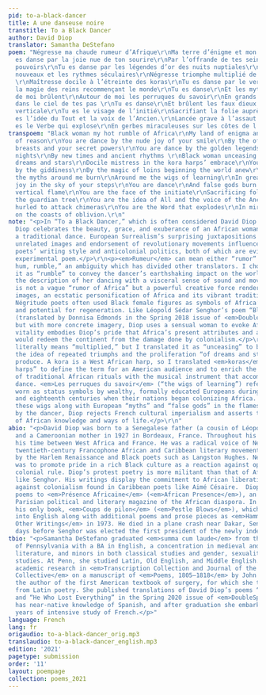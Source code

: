 ```yaml
---
pid: to-a-black-dancer
title: A une danseuse noire
transtitle: To a Black Dancer
author: David Diop
translator: Samantha DeStefano
poem: "Négresse ma chaude rumeur d’Afrique\r\nMa terre d’énigme et mon fruit de raison\r\nTu
  es danse par la joie nue de ton sourire\r\nPar l’offrande de tes seins et tes secrets
  pouvoirs\r\nTu es danse par les légendes d’or des nuits nuptiales\r\nPar les temps
  nouveaux et les rythmes séculaires\r\nNégresse triomphe multiplié de rêves et d’étoiles
  \r\nMaîtresse docile à l’étreinte des koras\r\nTu es danse par le vertige\r\nPar
  la magie des reins recommençant le monde\r\nTu es danse\r\nEt les mythes autour
  de moi brûlent\r\nAutour de moi les perruques du savoir\r\nEn grands feux de joie
  dans le ciel de tes pas \r\nTu es danse\r\nEt brûlent les faux dieux sous ta flamme
  verticale\r\nTu es le visage de l’initié\r\nSacrifiant la folie auprès de l’arbre-gardien\r\nTu
  es l’idée du Tout et la voix de l’Ancien.\r\nLancée grave à l’assaut des chimères\r\nTu
  es le Verbe qui explose\r\nEn gerbes miraculeuses sur les côtes de l’oubli."
transpoem: "Black woman my hot rumble of Africa\r\nMy land of enigma and my fruit
  of reason\r\nYou are dance by the nude joy of your smile\r\nBy the offering of your
  breasts and your secret powers\r\nYou are dance by the golden legends of wedding
  nights\r\nBy new times and ancient rhythms \r\nBlack woman unceasing triumph of
  dreams and stars\r\nDocile mistress in the kora harps’ embrace\r\nYou are dance
  by the giddiness\r\nBy the magic of loins beginning the world anew\r\nYou are dance\r\nAnd
  the myths around me burn\r\nAround me the wigs of learning\r\nIn great fires of
  joy in the sky of your steps\r\nYou are dance\r\nAnd false gods burn beneath your
  vertical flame\r\nYou are the face of the initiate\r\nSacrificing folly beneath
  the guardian tree\r\nYou are the idea of All and the voice of the Ancient.\r\nGravely
  hurled to attack chimeras\r\nYou are the Word that explodes\r\nIn miraculous bursts
  on the coasts of oblivion.\r\n"
note: "<p>In “To a Black Dancer,” which is often considered David Diop’s best poem,
  Diop celebrates the beauty, grace, and exuberance of an African woman who is performing
  a traditional dance. European Surrealism’s surprising juxtapositions of seemingly
  unrelated images and endorsement of revolutionary movements influenced Négritude
  poets’ writing style and anticolonial politics, both of which are evident in Diop’s
  experimental poem.</p>\r\n<p><em>Rumeur</em> can mean either “rumor” or “murmur,
  hum, rumble,” an ambiguity which has divided other translators. I chose to translate
  it as “rumble” to convey the dancer’s earthshaking impact on the world and to enrich
  the description of her dancing with a visceral sense of sound and movement. She
  is not a vague “rumor of Africa” but a powerful creative force rendered in energetic
  images, an ecstatic personification of Africa and its vibrant traditional culture.
  Négritude poets often used Black female figures as symbols of Africa’s strength
  and potential for regeneration. Like Léopold Sédar Senghor’s poem “Black Woman”
  (translated by Donnisa Edmonds in the Spring 2018 issue of <em>DoubleSpeak</em>)
  but with more concrete imagery, Diop uses a sensual woman to evoke Africa. The dancer’s
  vitality embodies Diop’s pride that Africa’s present attributes and ancient traditions
  would redeem the continent from the damage done by colonialism.</p>\r\n<p><em>Multiplié</em>
  literally means “multiplied,” but I translated it as “unceasing” to better express
  the idea of repeated triumphs and the proliferation “of dreams and stars” that they
  produce. A kora is a West African harp, so I translated <em>koras</em> as “kora
  harps” to define the term for an American audience and to enrich the poem’s depiction
  of traditional African rituals with the musical instrument that accompanies the
  dance. <em>Les perruques du savoir</em> (“the wigs of learning”) refers to the wigs
  worn as status symbols by wealthy, formally educated Europeans during the seventeenth
  and eighteenth centuries when their nations began colonizing Africa. By burning
  these wigs along with European “myths” and “false gods” in the flames generated
  by the dancer, Diop rejects French cultural imperialism and asserts the authority
  of African knowledge and ways of life.</p>\r\n"
abio: "<p>David Diop was born to a Senegalese father (a cousin of Léopold Sédar Senghor)
  and a Cameroonian mother in 1927 in Bordeaux, France. Throughout his life, he divided
  his time between West Africa and France. He was a radical voice of Négritude, a
  twentieth-century Francophone African and Caribbean literary movement that was inspired
  by the Harlem Renaissance and Black poets such as Langston Hughes. Négritude’s goal
  was to promote pride in a rich Black culture as a reaction against oppressive French
  colonial rule. Diop’s protest poetry is more militant than that of African poets
  like Senghor. His writings display the commitment to African liberation and revolt
  against colonialism found in Caribbean poets like Aimé Césaire.  Diop contributed
  poems to <em>Présence Africaine</em> (<em>African Presence</em>), an influential
  Parisian political and literary magazine of the African diaspora. In 1956, he published
  his only book, <em>Coups de pilon</em> (<em>Pestle Blows</em>), which was translated
  into English along with additional poems and prose pieces as <em>Hammer Blows and
  Other Writings</em> in 1973. He died in a plane crash near Dakar, Senegal, in 1960,
  days before Senghor was elected the first president of the newly independent nation.</p>"
tbio: "<p>Samantha DeStefano graduated <em>summa cum laude</em> from the University
  of Pennsylvania with a BA in English, a concentration in medieval and Renaissance
  literature, and minors in both classical studies and gender, sexuality, and women’s
  studies. At Penn, she studied Latin, Old English, and Middle English. She has published
  academic research in <em>Transcription Collection and Journal of the Penn Manuscript
  Collective</em> on a manuscript of <em>Poems, 1805–1818</em> by John Syng Dorsey,
  the author of the first American textbook of surgery, for which she translated quotations
  from Latin poetry. She published translations of David Diop’s poems “To My Mother”
  and “He Who Lost Everything” in the Spring 2020 issue of <em>DoubleSpeak</em>. She
  has near-native knowledge of Spanish, and after graduation she embarked on four
  years of intensive study of French.</p>"
language: French
lang: fr
origaudio: to-a-black-dancer_orig.mp3
translaudio: to-a-black-dancer_english.mp3
edition: '2021'
pagetype: submission
order: '11'
layout: poempage
collection: poems_2021
---
```

